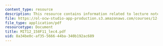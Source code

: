 ```yaml
---
content_type: resource
description: This resource contains information related to lecture notes.
file: https://ol-ocw-studio-app-production.s3.amazonaws.com/courses/12-158-molecular-biogeochemistry-fall-2011/8a34be0caf35566644ba340b192ac689_MIT12_158F11_lec4.pdf
file_type: application/pdf
resourcetype: Document
title: MIT12_158F11_lec4.pdf
uid: 8a34be0c-af35-5666-44ba-340b192ac689
---
```

